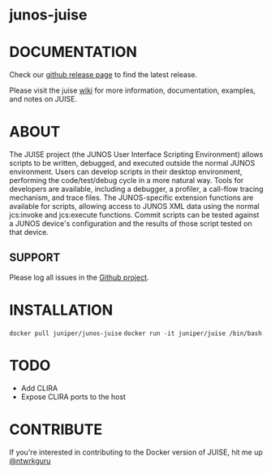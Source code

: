 # junos-juise

# DOCUMENTATION

Check our [github release page](https://github.com/juniper/juise) to find the latest release.

Please visit the juise [wiki](https://github.com/Juniper/juise/wiki) for more information, documentation, examples, and notes on JUISE.

# ABOUT

The JUISE project (the JUNOS User Interface Scripting Environment) allows scripts to be written, debugged, and executed outside the normal JUNOS environment. Users can develop scripts in their desktop environment, performing the code/test/debug cycle in a more natural way. Tools for developers are available, including a debugger, a profiler, a call-flow tracing mechanism, and trace files.
The JUNOS-specific extension functions are available for scripts, allowing access to JUNOS XML data using the normal jcs:invoke and jcs:execute functions. Commit scripts can be tested against a JUNOS device's configuration and the results of those script tested on that device.

## SUPPORT

Please log all issues in the [Github project](https://github.com/ntwrkguru/junos-juise/issues).

# INSTALLATION

`docker pull juniper/junos-juise`
`docker run -it juniper/juise /bin/bash`

# TODO

- Add CLIRA
- Expose CLIRA ports to the host

# CONTRIBUTE

If you're interested in contributing to the Docker version of JUISE, hit me up [@ntwrkguru](https://twitter.com/ntwrkguru)

